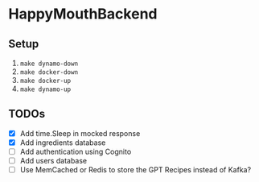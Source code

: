 # HappyMouthBackend

## Setup
1. `make dynamo-down`
2. `make docker-down`
3. `make docker-up`
4. `make dynamo-up`

## TODOs
- [x] Add time.Sleep in mocked response
- [x] Add ingredients database
- [ ] Add authentication using Cognito
- [ ] Add users database
- [ ] Use MemCached or Redis to store the GPT Recipes instead of Kafka?
